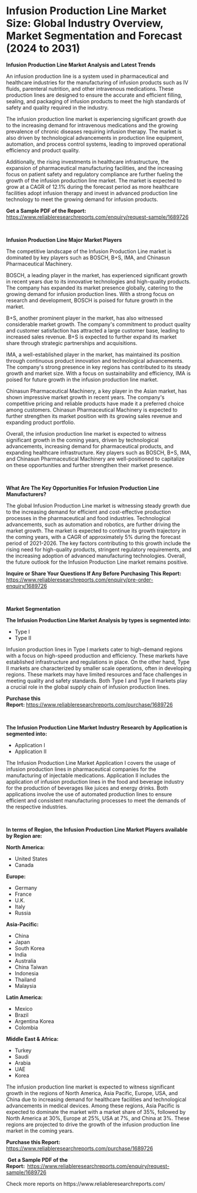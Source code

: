 <p><h1>Infusion Production Line Market Size: Global Industry Overview, Market Segmentation and Forecast (2024 to 2031)</h1></p><p><strong>Infusion Production Line Market Analysis and Latest Trends</strong></p>
<p><p>An infusion production line is a system used in pharmaceutical and healthcare industries for the manufacturing of infusion products such as IV fluids, parenteral nutrition, and other intravenous medications. These production lines are designed to ensure the accurate and efficient filling, sealing, and packaging of infusion products to meet the high standards of safety and quality required in the industry.</p><p>The infusion production line market is experiencing significant growth due to the increasing demand for intravenous medications and the growing prevalence of chronic diseases requiring infusion therapy. The market is also driven by technological advancements in production line equipment, automation, and process control systems, leading to improved operational efficiency and product quality.</p><p>Additionally, the rising investments in healthcare infrastructure, the expansion of pharmaceutical manufacturing facilities, and the increasing focus on patient safety and regulatory compliance are further fueling the growth of the infusion production line market. The market is expected to grow at a CAGR of 12.1% during the forecast period as more healthcare facilities adopt infusion therapy and invest in advanced production line technology to meet the growing demand for infusion products.</p></p>
<p><strong>Get a Sample PDF of the Report:&nbsp;</strong> <a href="https://www.reliableresearchreports.com/enquiry/request-sample/1689726">https://www.reliableresearchreports.com/enquiry/request-sample/1689726</a></p>
<p>&nbsp;</p>
<p><strong>Infusion Production Line Major Market Players</strong></p>
<p><p>The competitive landscape of the Infusion Production Line market is dominated by key players such as BOSCH, B+S, IMA, and Chinasun Pharmaceutical Machinery.</p><p>BOSCH, a leading player in the market, has experienced significant growth in recent years due to its innovative technologies and high-quality products. The company has expanded its market presence globally, catering to the growing demand for infusion production lines. With a strong focus on research and development, BOSCH is poised for future growth in the market.</p><p>B+S, another prominent player in the market, has also witnessed considerable market growth. The company's commitment to product quality and customer satisfaction has attracted a large customer base, leading to increased sales revenue. B+S is expected to further expand its market share through strategic partnerships and acquisitions.</p><p>IMA, a well-established player in the market, has maintained its position through continuous product innovation and technological advancements. The company's strong presence in key regions has contributed to its steady growth and market size. With a focus on sustainability and efficiency, IMA is poised for future growth in the infusion production line market.</p><p>Chinasun Pharmaceutical Machinery, a key player in the Asian market, has shown impressive market growth in recent years. The company's competitive pricing and reliable products have made it a preferred choice among customers. Chinasun Pharmaceutical Machinery is expected to further strengthen its market position with its growing sales revenue and expanding product portfolio.</p><p>Overall, the infusion production line market is expected to witness significant growth in the coming years, driven by technological advancements, increasing demand for pharmaceutical products, and expanding healthcare infrastructure. Key players such as BOSCH, B+S, IMA, and Chinasun Pharmaceutical Machinery are well-positioned to capitalize on these opportunities and further strengthen their market presence.</p></p>
<p>&nbsp;</p>
<p><strong>What Are The Key Opportunities For Infusion Production Line Manufacturers?</strong></p>
<p><p>The global Infusion Production Line market is witnessing steady growth due to the increasing demand for efficient and cost-effective production processes in the pharmaceutical and food industries. Technological advancements, such as automation and robotics, are further driving the market growth. The market is expected to continue its growth trajectory in the coming years, with a CAGR of approximately 5% during the forecast period of 2021-2026. The key factors contributing to this growth include the rising need for high-quality products, stringent regulatory requirements, and the increasing adoption of advanced manufacturing technologies. Overall, the future outlook for the Infusion Production Line market remains positive.</p></p>
<p><strong>Inquire or Share Your Questions If Any Before Purchasing This Report:</strong> <a href="https://www.reliableresearchreports.com/enquiry/pre-order-enquiry/1689726">https://www.reliableresearchreports.com/enquiry/pre-order-enquiry/1689726</a></p>
<p>&nbsp;</p>
<p><strong>Market Segmentation</strong></p>
<p><strong>The Infusion Production Line Market Analysis by types is segmented into:</strong></p>
<p><ul><li>Type I</li><li>Type II</li></ul></p>
<p><p>Infusion production lines in Type I markets cater to high-demand regions with a focus on high-speed production and efficiency. These markets have established infrastructure and regulations in place. On the other hand, Type II markets are characterized by smaller scale operations, often in developing regions. These markets may have limited resources and face challenges in meeting quality and safety standards. Both Type I and Type II markets play a crucial role in the global supply chain of infusion production lines.</p></p>
<p><strong>Purchase this Report:&nbsp;</strong><a href="https://www.reliableresearchreports.com/purchase/1689726">https://www.reliableresearchreports.com/purchase/1689726</a></p>
<p>&nbsp;</p>
<p><strong>The Infusion Production Line Market Industry Research by Application is segmented into:</strong></p>
<p><ul><li>Application I</li><li>Application II</li></ul></p>
<p><p>The Infusion Production Line Market Application I covers the usage of infusion production lines in pharmaceutical companies for the manufacturing of injectable medications. Application II includes the application of infusion production lines in the food and beverage industry for the production of beverages like juices and energy drinks. Both applications involve the use of automated production lines to ensure efficient and consistent manufacturing processes to meet the demands of the respective industries.</p></p>
<p>&nbsp;</p>
<p><strong>In terms of Region, the Infusion Production Line Market Players available by Region are:</strong></p>
<p>
    <p> <strong> North America: </strong>
        <ul>
            <li>United States</li>
            <li>Canada</li>
        </ul>
        </p> 
    <p> <strong> Europe: </strong>
        <ul>
            <li>Germany</li>
            <li>France</li>
            <li>U.K.</li>
            <li>Italy</li>
            <li>Russia</li>
        </ul>
        </p> 
    <p> <strong> Asia-Pacific: </strong>
        <ul>
            <li>China</li>
            <li>Japan</li>
            <li>South Korea</li>
            <li>India</li>
            <li>Australia</li>
            <li>China Taiwan</li>
            <li>Indonesia</li>
            <li>Thailand</li>
            <li>Malaysia</li>
        </ul>
        </p> 
    <p> <strong> Latin America: </strong>
        <ul>
            <li>Mexico</li>
            <li>Brazil</li>
            <li>Argentina Korea</li>
            <li>Colombia</li>
        </ul>
        </p> 
    <p> <strong> Middle East & Africa: </strong>
        <ul>
            <li>Turkey</li>
            <li>Saudi</li>
            <li>Arabia</li>
            <li>UAE</li>
            <li>Korea</li>
        </ul>
    </p>
    </p>
<p><p>The infusion production line market is expected to witness significant growth in the regions of North America, Asia Pacific, Europe, USA, and China due to increasing demand for healthcare facilities and technological advancements in medical devices. Among these regions, Asia Pacific is expected to dominate the market with a market share of 35%, followed by North America at 30%, Europe at 25%, USA at 7%, and China at 3%. These regions are projected to drive the growth of the infusion production line market in the coming years.</p></p>
<p><strong>Purchase this Report: </strong><a href="https://www.reliableresearchreports.com/purchase/1689726">https://www.reliableresearchreports.com/purchase/1689726</a></p>
<p>&nbsp;<strong>Get a Sample PDF of the Report:&nbsp;&nbsp;</strong><a href="https://www.reliableresearchreports.com/enquiry/request-sample/1689726">https://www.reliableresearchreports.com/enquiry/request-sample/1689726</a></p>
<p><strong></strong></p>
<p>Check more reports on https://www.reliableresearchreports.com/</p>